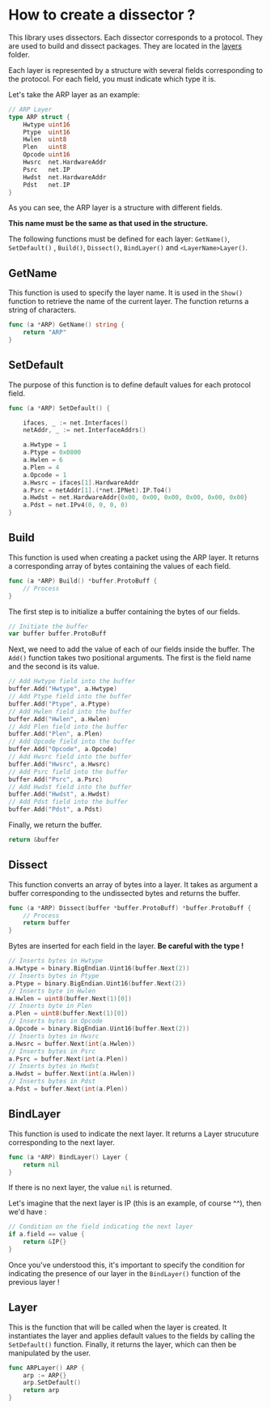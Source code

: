 # How to create a dissector ?

This library uses dissectors. Each dissector corresponds to a protocol. They are used to build and dissect packages. They are located in the [layers](../layers/) folder.

Each layer is represented by a structure with several fields corresponding to the protocol. For each field, you must indicate which type it is.  

Let's take the ARP layer as an example:

```go
// ARP Layer
type ARP struct {
	Hwtype uint16           
	Ptype  uint16           
	Hwlen  uint8            
	Plen   uint8            
	Opcode uint16           
	Hwsrc  net.HardwareAddr 
	Psrc   net.IP           
	Hwdst  net.HardwareAddr 
	Pdst   net.IP           
}
```

As you can see, the ARP layer is a structure with different fields. 

**This name must be the same as that used in the structure.**

The following functions must be defined for each layer: `GetName()`, `SetDefault()` , `Build()`, `Dissect()`, `BindLayer()` and `<LayerName>Layer()`.

## GetName

This function is used to specify the layer name. It is used in the `Show()` function to retrieve the name of the current layer. The function returns a string of characters.

```go
func (a *ARP) GetName() string {
	return "ARP"
}
```

## SetDefault

The purpose of this function is to define default values for each protocol field.

```go
func (a *ARP) SetDefault() {

	ifaces, _ := net.Interfaces()
	netAddr, _ := net.InterfaceAddrs()

	a.Hwtype = 1
	a.Ptype = 0x0800
	a.Hwlen = 6
	a.Plen = 4
	a.Opcode = 1
	a.Hwsrc = ifaces[1].HardwareAddr
	a.Psrc = netAddr[1].(*net.IPNet).IP.To4()
	a.Hwdst = net.HardwareAddr{0x00, 0x00, 0x00, 0x00, 0x00, 0x00}
	a.Pdst = net.IPv4(0, 0, 0, 0)
}
```


## Build

This function is used when creating a packet using the ARP layer. It returns a corresponding array of bytes containing the values of each field.

```go
func (a *ARP) Build() *buffer.ProtoBuff {
    // Process
}
```

The first step is to initialize a buffer containing the bytes of our fields.

```go
// Initiate the buffer
var buffer buffer.ProtoBuff
```

Next, we need to add the value of each of our fields inside the buffer. The `Add()` function takes two positional arguments. The first is the field name and the second is its value.

```go
// Add Hwtype field into the buffer
buffer.Add("Hwtype", a.Hwtype)
// Add Ptype field into the buffer
buffer.Add("Ptype", a.Ptype)
// Add Hwlen field into the buffer
buffer.Add("Hwlen", a.Hwlen)
// Add Plen field into the buffer
buffer.Add("Plen", a.Plen)
// Add Opcode field into the buffer
buffer.Add("Opcode", a.Opcode)
// Add Hwsrc field into the buffer
buffer.Add("Hwsrc", a.Hwsrc)
// Add Psrc field into the buffer
buffer.Add("Psrc", a.Psrc)
// Add Hwdst field into the buffer
buffer.Add("Hwdst", a.Hwdst)
// Add Pdst field into the buffer
buffer.Add("Pdst", a.Pdst)
```

Finally, we return the buffer.

```go
return &buffer
```

## Dissect

This function converts an array of bytes into a layer. It takes as argument a buffer corresponding to the undissected bytes and returns the buffer.

```go
func (a *ARP) Dissect(buffer *buffer.ProtoBuff) *buffer.ProtoBuff {
    // Process
    return buffer
}
```

Bytes are inserted for each field in the layer. 
**Be careful with the type !**

```go
// Inserts bytes in Hwtype
a.Hwtype = binary.BigEndian.Uint16(buffer.Next(2))
// Inserts bytes in Ptype
a.Ptype = binary.BigEndian.Uint16(buffer.Next(2))
// Inserts byte in Hwlen
a.Hwlen = uint8(buffer.Next(1)[0])
// Inserts byte in Plen
a.Plen = uint8(buffer.Next(1)[0])
// Inserts bytes in Opcode
a.Opcode = binary.BigEndian.Uint16(buffer.Next(2))
// Inserts bytes in Hwsrc
a.Hwsrc = buffer.Next(int(a.Hwlen))
// Inserts bytes in Psrc
a.Psrc = buffer.Next(int(a.Plen))
// Inserts bytes in Hwdst
a.Hwdst = buffer.Next(int(a.Hwlen))
// Inserts bytes in Pdst
a.Pdst = buffer.Next(int(a.Plen))
```

## BindLayer

This function is used to indicate the next layer. It returns a Layer strucuture corresponding to the next layer.

```go
func (a *ARP) BindLayer() Layer {
	return nil
}
```

If there is no next layer, the value `nil` is returned. 

Let's imagine that the next layer is IP (this is an example, of course ^^), then we'd have :

```go
// Condition on the field indicating the next layer
if a.field == value {
    return &IP{}
}
```

Once you've understood this, it's important to specify the condition for indicating the presence of our layer in the `BindLayer()` function of the previous layer !

## <LayerName>Layer

This is the function that will be called when the layer is created. It instantiates the layer and applies default values to the fields by calling the `SetDefault()` function. Finally, it returns the layer, which can then be manipulated by the user.

```go
func ARPLayer() ARP {
	arp := ARP{}
	arp.SetDefault()
	return arp
}
```